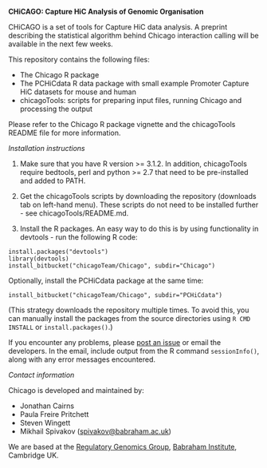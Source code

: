 **CHiCAGO: Capture HiC Analysis of Genomic Organisation** 

CHiCAGO is a set of tools for Capture HiC data analysis. A preprint describing the statistical algorithm behind Chicago interaction calling will be available in the next few weeks. 

This repository contains the following files:

- The Chicago R package     
- The PCHiCdata R data package with small example Promoter Capture HiC datasets for mouse and human  
- chicagoTools: scripts for preparing input files, running Chicago and processing the output  

Please refer to the Chicago R package vignette and the chicagoTools README file for more information.

*Installation instructions*

1. Make sure that you have R version >= 3.1.2. In addition, chicagoTools require bedtools, perl and python >= 2.7 that need to be pre-installed and added to PATH.

2. Get the chicagoTools scripts by downloading the repository (downloads tab on left-hand menu). These scripts do not need to be installed further - see chicagoTools/README.md.

3. Install the R packages. An easy way to do this is by using functionality in devtools - run the following R code:
```{r}
install.packages("devtools")
library(devtools)
install_bitbucket("chicagoTeam/Chicago", subdir="Chicago")
```
Optionally, install the PCHiCdata package at the same time:
```{r}
install_bitbucket("chicagoTeam/Chicago", subdir="PCHiCdata")
```
(This strategy downloads the repository multiple times. To avoid this, you can manually install the packages from the source directories using ``R CMD INSTALL`` or ``install.packages()``.)

If you encounter any problems, please [post an issue](https://bitbucket.org/chicagoTeam/chicago/issues) or email the developers. In the email, include output from the R command ``sessionInfo()``, along with any error messages encountered.

*Contact information*

Chicago is developed and maintained by:

- Jonathan Cairns 
- Paula Freire Pritchett
- Steven Wingett
- Mikhail Spivakov ([spivakov@babraham.ac.uk](mailto:spivakov@babraham.ac.uk))

We are based at the [Regulatory Genomics Group](http://www.regulatorygenomicsgroup.org), [Babraham Institute](http://www.babraham.ac.uk), Cambridge UK.
